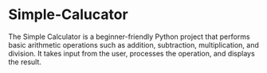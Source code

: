 # Simple-Calucator
The Simple Calculator is a beginner-friendly Python project that performs basic arithmetic operations such as addition, subtraction, multiplication, and division. It takes input from the user, processes the operation, and displays the result.
